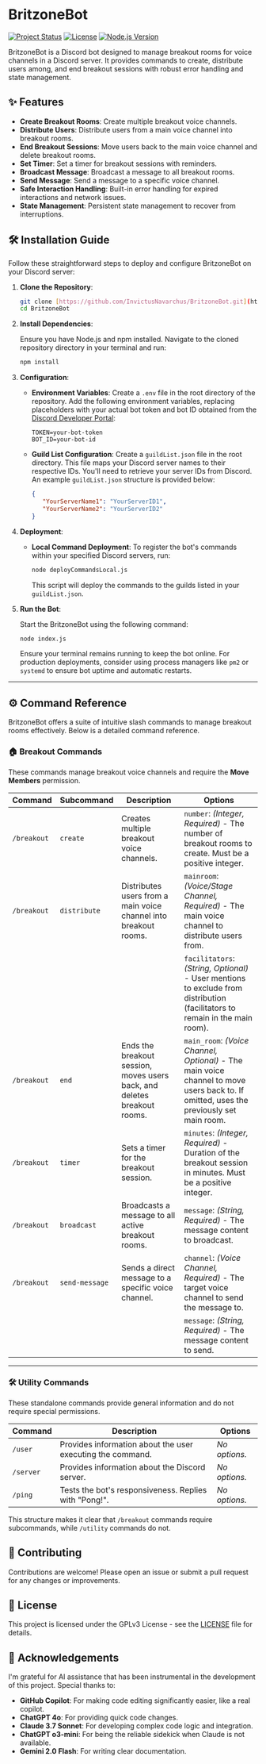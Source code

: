 # BritzoneBot

[![Project Status](https://img.shields.io/badge/Status-Stable-brightgreen.svg)](https://github.com/InvictusNavarchus/BritzoneBot)
[![License](https://img.shields.io/badge/License-GPLv3-blue.svg)](https://opensource.org/licenses/MIT)
[![Node.js Version](https://img.shields.io/badge/node-%3E=22.12.0-green.svg)](https://nodejs.org/en/)

BritzoneBot is a Discord bot designed to manage breakout rooms for voice channels in a Discord server. It provides commands to create, distribute users among, and end breakout sessions with robust error handling and state management.

## ✨ Features

- **Create Breakout Rooms**: Create multiple breakout voice channels.
- **Distribute Users**: Distribute users from a main voice channel into breakout rooms.
- **End Breakout Sessions**: Move users back to the main voice channel and delete breakout rooms.
- **Set Timer**: Set a timer for breakout sessions with reminders.
- **Broadcast Message**: Broadcast a message to all breakout rooms.
- **Send Message**: Send a message to a specific voice channel.
- **Safe Interaction Handling**: Built-in error handling for expired interactions and network issues.
- **State Management**: Persistent state management to recover from interruptions.

## 🛠️ Installation Guide

Follow these straightforward steps to deploy and configure BritzoneBot on your Discord server:

1.  **Clone the Repository**:

    ```sh
    git clone [https://github.com/InvictusNavarchus/BritzoneBot.git](https://github.com/InvictusNavarchus/BritzoneBot.git)
    cd BritzoneBot
    ```

2.  **Install Dependencies**:

    Ensure you have Node.js and npm installed. Navigate to the cloned repository directory in your terminal and run:

    ```sh
    npm install
    ```

3.  **Configuration**:

    *   **Environment Variables**: Create a `.env` file in the root directory of the repository. Add the following environment variables, replacing placeholders with your actual bot token and bot ID obtained from the [Discord Developer Portal](https://discord.com/developers/applications):

        ```env
        TOKEN=your-bot-token
        BOT_ID=your-bot-id
        ```

    *   **Guild List Configuration**: Create a `guildList.json` file in the root directory. This file maps your Discord server names to their respective IDs.  You'll need to retrieve your server IDs from Discord. An example `guildList.json` structure is provided below:

        ```json
        {
           "YourServerName1": "YourServerID1",
           "YourServerName2": "YourServerID2"
        }
        ```

4.  **Deployment**:

    *   **Local Command Deployment**: To register the bot's commands within your specified Discord servers, run:

        ```sh
        node deployCommandsLocal.js
        ```
        This script will deploy the commands to the guilds listed in your `guildList.json`.

5.  **Run the Bot**:

    Start the BritzoneBot using the following command:

    ```sh
    node index.js
    ```
    Ensure your terminal remains running to keep the bot online. For production deployments, consider using process managers like `pm2` or `systemd` to ensure bot uptime and automatic restarts.

---

## ⚙️ Command Reference  

BritzoneBot offers a suite of intuitive slash commands to manage breakout rooms effectively. Below is a detailed command reference.  

### 🏠 Breakout Commands  

These commands manage breakout voice channels and require the **Move Members** permission.  

| Command      | Subcommand     | Description                                                              | Options                                                                                                               |
|-------------|--------------|------------------------------------------------------------------|---------------------------------------------------------------------------------------------------------------------|
| `/breakout` | `create`       | Creates multiple breakout voice channels.                                  | `number`: *(Integer, Required)* - The number of breakout rooms to create. Must be a positive integer.              |
| `/breakout` | `distribute`   | Distributes users from a main voice channel into breakout rooms.           | `mainroom`: *(Voice/Stage Channel, Required)* - The main voice channel to distribute users from.                     |
|             |              |                                                                      | `facilitators`: *(String, Optional)* - User mentions to exclude from distribution (facilitators to remain in the main room). |
| `/breakout` | `end`          | Ends the breakout session, moves users back, and deletes breakout rooms.  | `main_room`: *(Voice Channel, Optional)* - The main voice channel to move users back to. If omitted, uses the previously set main room. |
| `/breakout` | `timer`        | Sets a timer for the breakout session.                                    | `minutes`: *(Integer, Required)* - Duration of the breakout session in minutes. Must be a positive integer.          |
| `/breakout` | `broadcast`    | Broadcasts a message to all active breakout rooms.                       | `message`: *(String, Required)* - The message content to broadcast.                                                 |
| `/breakout` | `send-message` | Sends a direct message to a specific voice channel.                      | `channel`: *(Voice Channel, Required)* - The target voice channel to send the message to.                             |
|             |              |                                                                      | `message`: *(String, Required)* - The message content to send.                                                        |

---

### 🛠️ Utility Commands  

These standalone commands provide general information and do not require special permissions.  

| Command      | Description                                        | Options       |
|-------------|------------------------------------------------|--------------|
| `/user`   | Provides information about the user executing the command.  | *No options.* |
| `/server` | Provides information about the Discord server.              | *No options.* |
| `/ping`   | Tests the bot's responsiveness. Replies with "Pong!".       | *No options.* |

This structure makes it clear that `/breakout` commands require subcommands, while `/utility` commands do not.

## 🤝 Contributing

Contributions are welcome! Please open an issue or submit a pull request for any changes or improvements.

## 📜 License

This project is licensed under the GPLv3 License - see the [LICENSE](LICENSE) file for details.

## 🙏 Acknowledgements

I'm grateful for AI assistance that has been instrumental in the development of this project. Special thanks to:

- **GitHub Copilot**: For making code editing significantly easier, like a real copilot.
- **ChatGPT 4o**: For providing quick code changes.
- **Claude 3.7 Sonnet**: For developing complex code logic and integration.
- **ChatGPT o3-mini**: For being the reliable sidekick when Claude is not available.
- **Gemini 2.0 Flash**: For writing clear documentation.
